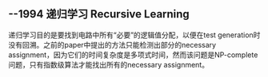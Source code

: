 ## --1994 递归学习 Recursive Learning

递归学习目的是要找到电路中所有“必要”的逻辑值分配，以便在test generation时没有回溯。之前的paper中提出的方法只能检测出部分的necessary assignment，因为它们的时间复杂度是多项式时间，然而该问题是NP-complete问题，只有指数级算法才能找出所有的necessary assignment。

